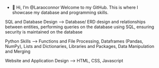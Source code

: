 - 👋 Hi, I’m @Laraoconnor
Welcome to my GitHub.
This is where I showcase my database and programming skills.

SQL and Database Design --> Database/ ERD design and relationships between entities, performing queries on the database using SQL, ensuring security is maintained on the database 

Python Skills --> Functions and File Processing, Dataframes (Pandas, NumPy), Lists and Dictionaries, Libraries and Packages, Data Manipulation and Merging

Website and Application Design --> HTML, CSS, Javascript
